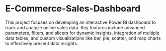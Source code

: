 # E-Commerce-Sales-Dashboard
This project focuses on developing an interactive Power BI dashboard to track and analyze online sales data. Key features include advanced parameters, filters, and slicers for dynamic insights, integration of multiple data tables, and custom visualizations like bar, pie, scatter, and map charts to effectively present data insights.
